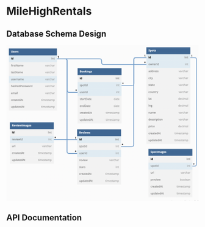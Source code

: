 # MileHighRentals

## Database Schema Design

![db-schema]

[db-schema]: ./images/airbnb_dbdiagram.png

## API Documentation
